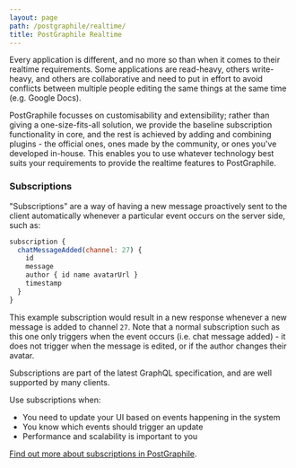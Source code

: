 ```yaml
---
layout: page
path: /postgraphile/realtime/
title: PostGraphile Realtime
---
```


Every application is different, and no more so than when it comes to their
realtime requirements. Some applications are read-heavy, others write-heavy, and
others are collaborative and need to put in effort to avoid conflicts between
multiple people editing the same things at the same time (e.g. Google Docs).

PostGraphile focusses on customisability and extensibility; rather than giving a
one-size-fits-all solution, we provide the baseline subscription
functionality in core, and the rest is achieved by adding and combining
plugins - the official ones, ones made by the community, or ones you've
developed in-house. This enables you to use whatever technology best suits your
requirements to provide the realtime features to PostGraphile.

<!--

First, though, there are two main types of real-time provided by PostGraphile —
"subscriptions" (which are event based) and "live queries" (which are reactive).

-->

### Subscriptions

"Subscriptions" are a way of having a new message proactively sent to the client
automatically whenever a particular event occurs on the server side, such as:

```js
subscription {
  chatMessageAdded(channel: 27) {
    id
    message
    author { id name avatarUrl }
    timestamp
  }
}
```

This example subscription would result in a new response whenever a new message
is added to channel `27`. Note that a normal subscription such as this one only
triggers when the event occurs (i.e. chat message added) - it does not trigger
when the message is edited, or if the author changes their avatar.

Subscriptions are part of the latest GraphQL specification, and are well
supported by many clients.

Use subscriptions when:

- You need to update your UI based on events happening in the system
- You know which events should trigger an update
- Performance and scalability is important to you

[Find out more about subscriptions in PostGraphile](./subscriptions).

<!--

### Live queries [EXPERIMENTAL]

"Live queries" allow you to be notified whenever the result of a selection set
would differ. For example, given the PostGraphile live query request:

```graphql
subscription {
  allUsersList(condition: { firstName: "Alice" }) {
    id
    name
    friendsList {
      id
      name
    }
  }
}
```

a new result set will be automatically sent to the client time any of the
returned Alices change, when an Alice is added or removed, when an Alice gains
or loses a friend, or when one of the Alice's friends' names change - anything
that'd result in a change to the original response.

Live queries are not part of the GraphQL specification (yet) and each backend
implements them in different ways. We use the `subscription` operation type to
maximise compatibility with your existing tooling, rather than using a
directive-based approach. Your client will not know the difference between a
subscription and a live query - that's the server's concern.

When to use live queries:

- If you want to automatically update your page whenever a piece of data on the
  server changes (e.g. a realtime graph of stock prices)
- When you want to batching multiple updates together, for example if your
  client is being overwhelmed due to too many events firing
- When you have a small query you want to monitor (the smaller the query the
  better for live queries because the entire result is re-calculated and sent
  every time a change occurs - this is quite the opposite of normal GraphQL)
- When you want to fawn over the power of GraphQL 🤤

[Find out more about live queries in PostGraphile](./live-queries).

-->
